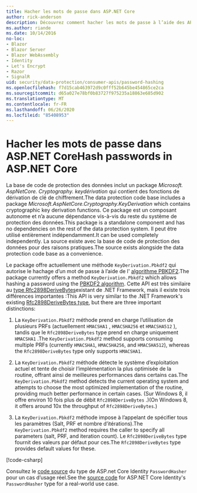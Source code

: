 ```yaml
---
title: Hacher les mots de passe dans ASP.NET Core
author: rick-anderson
description: Découvrez comment hacher les mots de passe à l’aide des API de protection des données ASP.NET Core.
ms.author: riande
ms.date: 10/14/2016
no-loc:
- Blazor
- Blazor Server
- Blazor WebAssembly
- Identity
- Let's Encrypt
- Razor
- SignalR
uid: security/data-protection/consumer-apis/password-hashing
ms.openlocfilehash: f7d15cab463972d9c0fff52b645be454865ce2ca
ms.sourcegitcommit: d65a027e78bf0b83727f975235a18863e685d902
ms.translationtype: MT
ms.contentlocale: fr-FR
ms.lasthandoff: 06/26/2020
ms.locfileid: "85408953"
---
```

# <a name="hash-passwords-in-aspnet-core"></a><span data-ttu-id="8e684-103">Hacher les mots de passe dans ASP.NET Core</span><span class="sxs-lookup"><span data-stu-id="8e684-103">Hash passwords in ASP.NET Core</span></span>

<span data-ttu-id="8e684-104">La base de code de protection des données inclut un package *Microsoft. AspNetCore. Cryptography. keydérivation* qui contient des fonctions de dérivation de clé de chiffrement.</span><span class="sxs-lookup"><span data-stu-id="8e684-104">The data protection code base includes a package *Microsoft.AspNetCore.Cryptography.KeyDerivation* which contains cryptographic key derivation functions.</span></span> <span data-ttu-id="8e684-105">Ce package est un composant autonome et n’a aucune dépendance vis-à-vis du reste du système de protection des données.</span><span class="sxs-lookup"><span data-stu-id="8e684-105">This package is a standalone component and has no dependencies on the rest of the data protection system.</span></span> <span data-ttu-id="8e684-106">Il peut être utilisé entièrement indépendamment.</span><span class="sxs-lookup"><span data-stu-id="8e684-106">It can be used completely independently.</span></span> <span data-ttu-id="8e684-107">La source existe avec la base de code de protection des données pour des raisons pratiques.</span><span class="sxs-lookup"><span data-stu-id="8e684-107">The source exists alongside the data protection code base as a convenience.</span></span>

<span data-ttu-id="8e684-108">Le package offre actuellement une méthode `KeyDerivation.Pbkdf2` qui autorise le hachage d’un mot de passe à l’aide de l' [algorithme PBKDF2](https://tools.ietf.org/html/rfc2898#section-5.2).</span><span class="sxs-lookup"><span data-stu-id="8e684-108">The package currently offers a method `KeyDerivation.Pbkdf2` which allows hashing a password using the [PBKDF2 algorithm](https://tools.ietf.org/html/rfc2898#section-5.2).</span></span> <span data-ttu-id="8e684-109">Cette API est très similaire au [type Rfc2898DeriveBytes](/dotnet/api/system.security.cryptography.rfc2898derivebytes)existant de .NET Framework, mais il existe trois différences importantes :</span><span class="sxs-lookup"><span data-stu-id="8e684-109">This API is very similar to the .NET Framework's existing [Rfc2898DeriveBytes type](/dotnet/api/system.security.cryptography.rfc2898derivebytes), but there are three important distinctions:</span></span>

1. <span data-ttu-id="8e684-110">La `KeyDerivation.Pbkdf2` méthode prend en charge l’utilisation de plusieurs PRFs (actuellement `HMACSHA1` , `HMACSHA256` et `HMACSHA512` ), tandis que le `Rfc2898DeriveBytes` type prend en charge uniquement `HMACSHA1` .</span><span class="sxs-lookup"><span data-stu-id="8e684-110">The `KeyDerivation.Pbkdf2` method supports consuming multiple PRFs (currently `HMACSHA1`, `HMACSHA256`, and `HMACSHA512`), whereas the `Rfc2898DeriveBytes` type only supports `HMACSHA1`.</span></span>

2. <span data-ttu-id="8e684-111">La `KeyDerivation.Pbkdf2` méthode détecte le système d’exploitation actuel et tente de choisir l’implémentation la plus optimisée de la routine, offrant ainsi de meilleures performances dans certains cas.</span><span class="sxs-lookup"><span data-stu-id="8e684-111">The `KeyDerivation.Pbkdf2` method detects the current operating system and attempts to choose the most optimized implementation of the routine, providing much better performance in certain cases.</span></span> <span data-ttu-id="8e684-112">(Sur Windows 8, il offre environ 10 fois plus de débit `Rfc2898DeriveBytes` .)</span><span class="sxs-lookup"><span data-stu-id="8e684-112">(On Windows 8, it offers around 10x the throughput of `Rfc2898DeriveBytes`.)</span></span>

3. <span data-ttu-id="8e684-113">La `KeyDerivation.Pbkdf2` méthode impose à l’appelant de spécifier tous les paramètres (Salt, PRF et nombre d’itérations).</span><span class="sxs-lookup"><span data-stu-id="8e684-113">The `KeyDerivation.Pbkdf2` method requires the caller to specify all parameters (salt, PRF, and iteration count).</span></span> <span data-ttu-id="8e684-114">Le `Rfc2898DeriveBytes` type fournit des valeurs par défaut pour ces.</span><span class="sxs-lookup"><span data-stu-id="8e684-114">The `Rfc2898DeriveBytes` type provides default values for these.</span></span>

[!code-csharp[](password-hashing/samples/passwordhasher.cs)]

<span data-ttu-id="8e684-115">Consultez le [code source](https://github.com/dotnet/AspNetCore/blob/master/src/Identity/Extensions.Core/src/PasswordHasher.cs) du type de ASP.net Core Identity `PasswordHasher` pour un cas d’usage réel.</span><span class="sxs-lookup"><span data-stu-id="8e684-115">See the [source code](https://github.com/dotnet/AspNetCore/blob/master/src/Identity/Extensions.Core/src/PasswordHasher.cs) for ASP.NET Core Identity's `PasswordHasher` type for a real-world use case.</span></span>
